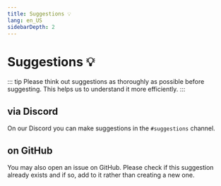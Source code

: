 ```yaml
---
title: Suggestions 💡
lang: en_US
sidebarDepth: 2
---
```


# Suggestions :bulb:
::: tip
Please think out suggestions as thoroughly as possible before suggesting. This helps us to understand it more efficiently.
:::

## via Discord
On our <a :href="$themeConfig.variables.discord" target="_blank">Discord</a> you can make suggestions in the <a :href="$themeConfig.variables.discord_support" target="_blank">`#suggestions`</a> channel.

## on GitHub
You may also open an issue on <a :href="$themeConfig.variables.github + '/issues'" target="_blank">GitHub</a>. Please check if this suggestion already exists and if so, add to it rather than creating a new one.
